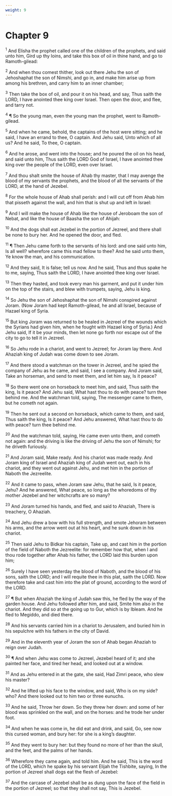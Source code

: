 ```yaml
---
weight: 9
---
```


# Chapter 9

<sup>1</sup> And Elisha the prophet called one of the children of the prophets, and said unto him, Gird up thy loins, and take this box of oil in thine hand, and go to Ramoth-gilead: 

<sup>2</sup> And when thou comest thither, look out there Jehu the son of Jehoshaphat the son of Nimshi, and go in, and make him arise up from among his brethren, and carry him to an inner chamber; 

<sup>3</sup> Then take the box of oil, and pour it on his head, and say, Thus saith the LORD, I have anointed thee king over Israel. Then open the door, and flee, and tarry not. 

<sup>4</sup> ¶ So the young man, even the young man the prophet, went to Ramoth-gilead. 

<sup>5</sup> And when he came, behold, the captains of the host were sitting; and he said, I have an errand to thee, O captain. And Jehu said, Unto which of all us? And he said, To thee, O captain. 

<sup>6</sup> And he arose, and went into the house; and he poured the oil on his head, and said unto him, Thus saith the LORD God of Israel, I have anointed thee king over the people of the LORD, even over Israel. 

<sup>7</sup> And thou shalt smite the house of Ahab thy master, that I may avenge the blood of my servants the prophets, and the blood of all the servants of the LORD, at the hand of Jezebel. 

<sup>8</sup> For the whole house of Ahab shall perish: and I will cut off from Ahab him that pisseth against the wall, and him that is shut up and left in Israel: 

<sup>9</sup> And I will make the house of Ahab like the house of Jeroboam the son of Nebat, and like the house of Baasha the son of Ahijah: 

<sup>10</sup> And the dogs shall eat Jezebel in the portion of Jezreel, and there shall be none to bury her. And he opened the door, and fled. 

<sup>11</sup> ¶ Then Jehu came forth to the servants of his lord: and one said unto him, Is all well? wherefore came this mad fellow to thee? And he said unto them, Ye know the man, and his communication. 

<sup>12</sup> And they said, It is false; tell us now. And he said, Thus and thus spake he to me, saying, Thus saith the LORD, I have anointed thee king over Israel. 

<sup>13</sup> Then they hasted, and took every man his garment, and put it under him on the top of the stairs, and blew with trumpets, saying, Jehu is king. 

<sup>14</sup> So Jehu the son of Jehoshaphat the son of Nimshi conspired against Joram. (Now Joram had kept Ramoth-gilead, he and all Israel, because of Hazael king of Syria. 

<sup>15</sup> But king Joram was returned to be healed in Jezreel of the wounds which the Syrians had given him, when he fought with Hazael king of Syria.) And Jehu said, If it be your minds, then let none go forth nor escape out of the city to go to tell it in Jezreel. 

<sup>16</sup> So Jehu rode in a chariot, and went to Jezreel; for Joram lay there. And Ahaziah king of Judah was come down to see Joram. 

<sup>17</sup> And there stood a watchman on the tower in Jezreel, and he spied the company of Jehu as he came, and said, I see a company. And Joram said, Take an horseman, and send to meet them, and let him say, Is it peace? 

<sup>18</sup> So there went one on horseback to meet him, and said, Thus saith the king, Is it peace? And Jehu said, What hast thou to do with peace? turn thee behind me. And the watchman told, saying, The messenger came to them, but he cometh not again. 

<sup>19</sup> Then he sent out a second on horseback, which came to them, and said, Thus saith the king, Is it peace? And Jehu answered, What hast thou to do with peace? turn thee behind me. 

<sup>20</sup> And the watchman told, saying, He came even unto them, and cometh not again: and the driving is like the driving of Jehu the son of Nimshi; for he driveth furiously. 

<sup>21</sup> And Joram said, Make ready. And his chariot was made ready. And Joram king of Israel and Ahaziah king of Judah went out, each in his chariot, and they went out against Jehu, and met him in the portion of Naboth the Jezreelite. 

<sup>22</sup> And it came to pass, when Joram saw Jehu, that he said, Is it peace, Jehu? And he answered, What peace, so long as the whoredoms of thy mother Jezebel and her witchcrafts are so many? 

<sup>23</sup> And Joram turned his hands, and fled, and said to Ahaziah, There is treachery, O Ahaziah. 

<sup>24</sup> And Jehu drew a bow with his full strength, and smote Jehoram between his arms, and the arrow went out at his heart, and he sunk down in his chariot. 

<sup>25</sup> Then said Jehu to Bidkar his captain, Take up, and cast him in the portion of the field of Naboth the Jezreelite: for remember how that, when I and thou rode together after Ahab his father, the LORD laid this burden upon him; 

<sup>26</sup> Surely I have seen yesterday the blood of Naboth, and the blood of his sons, saith the LORD; and I will requite thee in this plat, saith the LORD. Now therefore take and cast him into the plat of ground, according to the word of the LORD. 

<sup>27</sup> ¶ But when Ahaziah the king of Judah saw this, he fled by the way of the garden house. And Jehu followed after him, and said, Smite him also in the chariot. And they did so at the going up to Gur, which is by Ibleam. And he fled to Megiddo, and died there. 

<sup>28</sup> And his servants carried him in a chariot to Jerusalem, and buried him in his sepulchre with his fathers in the city of David. 

<sup>29</sup> And in the eleventh year of Joram the son of Ahab began Ahaziah to reign over Judah. 

<sup>30</sup> ¶ And when Jehu was come to Jezreel, Jezebel heard of it; and she painted her face, and tired her head, and looked out at a window. 

<sup>31</sup> And as Jehu entered in at the gate, she said, Had Zimri peace, who slew his master? 

<sup>32</sup> And he lifted up his face to the window, and said, Who is on my side? who? And there looked out to him two or three eunuchs. 

<sup>33</sup> And he said, Throw her down. So they threw her down: and some of her blood was sprinkled on the wall, and on the horses: and he trode her under foot. 

<sup>34</sup> And when he was come in, he did eat and drink, and said, Go, see now this cursed woman, and bury her: for she is a king’s daughter. 

<sup>35</sup> And they went to bury her: but they found no more of her than the skull, and the feet, and the palms of her hands. 

<sup>36</sup> Wherefore they came again, and told him. And he said, This is the word of the LORD, which he spake by his servant Elijah the Tishbite, saying, In the portion of Jezreel shall dogs eat the flesh of Jezebel: 

<sup>37</sup> And the carcase of Jezebel shall be as dung upon the face of the field in the portion of Jezreel; so that they shall not say, This is Jezebel. 


